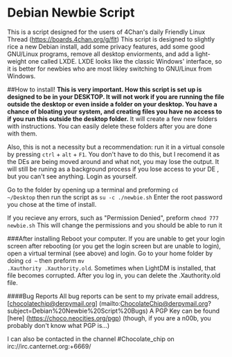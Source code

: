 # Debian Newbie Script
This is a script designed for the users of 4Chan's daily Friendly Linux Thread (https://boards.4chan.org/g/flt)
This script is designed to slightly rice a new Debian install, add some privacy features, add some good GNU/Linux programs, remove all desktop enviorments, and add a light-weight one called LXDE. LXDE looks like the classic Windows' interface, so it is better for newbies who are most likley switching to GNU/Linux from Windows.

##How to install!
**This is very important. How this script is set up is designed to be in your DESKTOP. It will not work if you are running the file outside the desktop or even inside a folder on your desktop. You have a chance of bloating your system, and creating files you have no access to if you run this outside the desktop folder.** It will create a few new folders with instructions. You can easily delete these folders after you are done with them.

Also, this is not a necessity but a recommendation: run it in a virtual console by pressing <code>ctrl</code> + <code>alt</code> + <code>F1</code>. You don't have to do this, but I recomend it as the DEs are being moved around and what not, you may lose the output. It will still be runing as a background process if you lose access to your DE , but you can't see anything. Login as yourself.

Go to the folder by opening up a terminal and preforming 
<code>cd ~/Desktop</code>
then run the script as
<code>su -c ./newbie.sh</code>
Enter the root password you chose at the time of install.

If you recieve any errors, such as "Permission Denied", preform 
<code>chmod 777 newbie.sh</code>
This will change the permissions and you should be able to run it

###After installing
Reboot your computer. If you are unable to get your login screen after rebooting (or you get the login screen but are unable to login), open a virtual terminal (see above) and login. Go to your home folder by doing <code>cd ~</code> then preform <code>mv .Xauthority .Xauthority.old</code>. Sometimes when LightDM is installed, that file becomes corrupted. After you log in, you can delete the .Xauthority.old file.

####Bug Reports
All bug reports can be sent to my private email address, 
[chocolatechip@derpymail.org] (mailto:ChocolateChip@derpymail.org?subject=Debian%20Newbie%20Script%20Bugs)
A PGP Key can be found [here] (https://choco.neocities.org/pgp) (though, if you are a n00b, you probably don't know what PGP is...)

I can also be contacted in the channel #Chocolate_chip on irc://irc.canternet.org:+6669/


